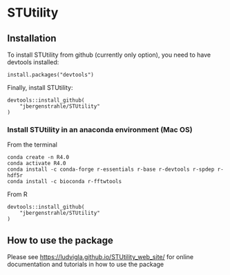 # STUtility

## Installation

To install STUtility from github (currently only option), you need to have devtools installed:

```
install.packages("devtools")
```

Finally, install STUtility:

```
devtools::install_github(
    "jbergenstrahle/STUtility"
)
```

### Install STUtility in an anaconda environment (Mac OS)

From the terminal

```
conda create -n R4.0
conda activate R4.0
conda install -c conda-forge r-essentials r-base r-devtools r-spdep r-hdf5r
conda install -c bioconda r-fftwtools
```

From R

```
devtools::install_github(
    "jbergenstrahle/STUtility"
)
```

## How to use the package

Please see  https://ludvigla.github.io/STUtility_web_site/ for online documentation and tutorials in how to use the package
